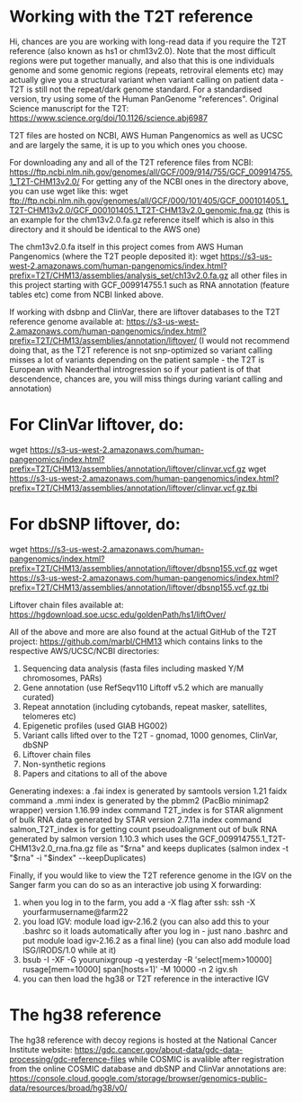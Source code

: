 # Working with the T2T reference
Hi, chances are you are working with long-read data if you require the T2T reference (also known as hs1 or chm13v2.0).
Note that the most difficult regions were put together manually,
and also that this is one individuals genome and some genomic regions (repeats, retroviral elements etc) may actually give you
a structural variant when variant calling on patient data - T2T is still not the repeat/dark genome standard. For a standardised version, try using 
some of the Human PanGenome "references".
Original Science manuscript for the T2T: https://www.science.org/doi/10.1126/science.abj6987 

T2T files are hosted on NCBI, AWS Human Pangenomics as well as UCSC and are largely the same, it is up to you which ones you choose.

For downloading any and all of the T2T reference files from NCBI: https://ftp.ncbi.nlm.nih.gov/genomes/all/GCF/009/914/755/GCF_009914755.1_T2T-CHM13v2.0/
For getting any of the NCBI ones in the directory above, you can use wget like this:
wget ftp://ftp.ncbi.nlm.nih.gov/genomes/all/GCF/000/101/405/GCF_000101405.1_T2T-CHM13v2.0/GCF_000101405.1_T2T-CHM13v2.0_genomic.fna.gz
(this is an example for the chm13v2.0.fa.gz reference itself which is also in this directory and it should be identical to the AWS one)

The chm13v2.0.fa itself in this project comes from AWS Human Pangenomics (where the T2T people deposited it):
wget https://s3-us-west-2.amazonaws.com/human-pangenomics/index.html?prefix=T2T/CHM13/assemblies/analysis_set/ch13v2.0.fa.gz
all other files in this project starting with GCF_009914755.1 such as RNA annotation (feature tables etc) come from NCBI linked above.

If working with dsbnp and ClinVar, there are liftover databases to the T2T reference genome available at:
https://s3-us-west-2.amazonaws.com/human-pangenomics/index.html?prefix=T2T/CHM13/assemblies/annotation/liftover/
(I would not recommend doing that, as the T2T reference is not snp-optimized so variant calling misses a lot 
of variants depending on the patient sample - the T2T is European with Neanderthal introgression so if your patient is 
of that descendence, chances are, you will miss things during variant calling and annotation)
# For ClinVar liftover, do:
wget https://s3-us-west-2.amazonaws.com/human-pangenomics/index.html?prefix=T2T/CHM13/assemblies/annotation/liftover/clinvar.vcf.gz
wget https://s3-us-west-2.amazonaws.com/human-pangenomics/index.html?prefix=T2T/CHM13/assemblies/annotation/liftover/clinvar.vcf.gz.tbi
# For dbSNP liftover, do:
wget https://s3-us-west-2.amazonaws.com/human-pangenomics/index.html?prefix=T2T/CHM13/assemblies/annotation/liftover/dbsnp155.vcf.gz
wget https://s3-us-west-2.amazonaws.com/human-pangenomics/index.html?prefix=T2T/CHM13/assemblies/annotation/liftover/dbsnp155.vcf.gz.tbi

Liftover chain files available at:  https://hgdownload.soe.ucsc.edu/goldenPath/hs1/liftOver/

All of the above and more are also found at the actual GitHub of the T2T project: https://github.com/marbl/CHM13 
which contains links to the respective AWS/UCSC/NCBI directories:
1) Sequencing data analysis (fasta files including masked Y/M chromosomes, PARs)
2) Gene annotation (use RefSeqv110 Liftoff v5.2 which are manually curated)
3) Repeat annotation (including cytobands, repeat masker, satellites, telomeres etc)
4) Epigenetic profiles (used GIAB HG002)
5) Variant calls lifted over to the T2T - gnomad, 1000 genomes, ClinVar, dbSNP
6) Liftover chain files
7) Non-synthetic regions
8) Papers and citations to all of the above

Generating indexes:
a .fai index is generated by samtools version 1.21 faidx command
a .mmi index is generated by the pbmm2 (PacBio minimap2 wrapper) version 1.16.99 index command
T2T_index is for STAR alignment of bulk RNA data generated by STAR version 2.7.11a index command
salmon_T2T_index is for getting count pseudoalignment out of bulk RNA generated by salmon version 1.10.3
which uses the GCF_009914755.1_T2T-CHM13v2.0_rna.fna.gz file as "$rna" and keeps duplicates 
(salmon index -t "$rna" -i "$index" --keepDuplicates)

Finally, if you would like to view the T2T reference genome in the IGV on the Sanger farm you can do so as an interactive job using X forwarding:
1) when you log in to the farm, you add a -X flag after ssh: ssh -X yourfarmusername@farm22
2) you load IGV: module load igv-2.16.2 
(you can also add this to your .bashrc so it loads automatically after you log in - just nano .bashrc and put module load igv-2.16.2 as a final line)
(you can also add module load ISG/IRODS/1.0 while at it)
3) bsub -I -XF -G yourunixgroup -q yesterday -R 'select[mem>10000] rusage[mem=10000] span[hosts=1]' -M 10000 -n 2 igv.sh 
4) you can then load the hg38 or T2T reference in the interactive IGV

# The hg38 reference
The hg38 reference with decoy regions is hosted at the National Cancer Institute website:
https://gdc.cancer.gov/about-data/gdc-data-processing/gdc-reference-files
while COSMIC is avalible after registration from the online COSMIC database and dbSNP and ClinVar annotations are:
https://console.cloud.google.com/storage/browser/genomics-public-data/resources/broad/hg38/v0/



